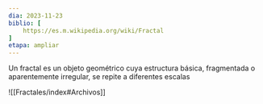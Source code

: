 ```yaml
---
dia: 2023-11-23
biblio: [
	https://es.m.wikipedia.org/wiki/Fractal
]
etapa: ampliar
---
```

Un fractal es un objeto geométrico cuya estructura básica, fragmentada o aparentemente irregular, se repite a diferentes escalas



![[Fractales/index#Archivos]]